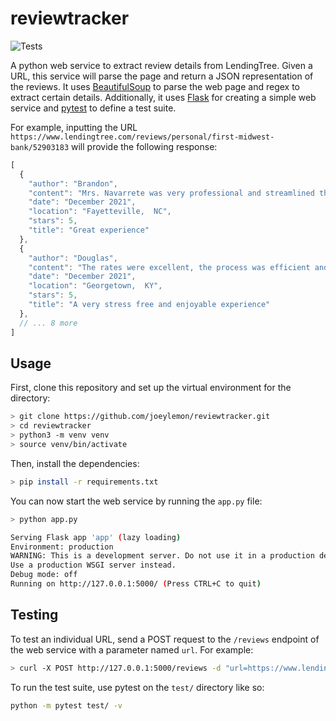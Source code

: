 # reviewtracker
![Tests](https://github.com/joeylemon/reviewtracker/workflows/Tests/badge.svg)

A python web service to extract review details from LendingTree. Given a URL, this service will parse the page and return a JSON representation of the reviews. It uses [BeautifulSoup](https://beautiful-soup-4.readthedocs.io/en/latest/#) to parse the web page and regex to extract certain details. Additionally, it uses [Flask](https://flask.palletsprojects.com/) for creating a simple web service and [pytest](https://docs.pytest.org/) to define a test suite. 

For example, inputting the URL `https://www.lendingtree.com/reviews/personal/first-midwest-bank/52903183` will provide the following response:
```js
[
  {
    "author": "Brandon",
    "content": "Mrs. Navarrete was very professional and streamlined the process to make it easier on me. Highly recommend.Brandon",
    "date": "December 2021",
    "location": "Fayetteville,  NC",
    "stars": 5,
    "title": "Great experience"
  },
  {
    "author": "Douglas",
    "content": "The rates were excellent, the process was efficient and stress free. I was informed throughout the process and was impressed with the staff I was in contact with.",
    "date": "December 2021",
    "location": "Georgetown,  KY",
    "stars": 5,
    "title": "A very stress free and enjoyable experience"
  },
  // ... 8 more
]
```

## Usage
First, clone this repository and set up the virtual environment for the directory:
```sh
> git clone https://github.com/joeylemon/reviewtracker.git
> cd reviewtracker
> python3 -m venv venv
> source venv/bin/activate
```

Then, install the dependencies:
```sh
> pip install -r requirements.txt
```

You can now start the web service by running the `app.py` file:
```sh
> python app.py

Serving Flask app 'app' (lazy loading)
Environment: production
WARNING: This is a development server. Do not use it in a production deployment.
Use a production WSGI server instead.
Debug mode: off
Running on http://127.0.0.1:5000/ (Press CTRL+C to quit)
```

## Testing
To test an individual URL, send a POST request to the `/reviews` endpoint of the web service with a parameter named `url`. For example:
```sh
> curl -X POST http://127.0.0.1:5000/reviews -d "url=https://www.lendingtree.com/reviews/personal/first-midwest-bank/52903183"
```

To run the test suite, use pytest on the `test/` directory like so:
```sh
python -m pytest test/ -v
```
